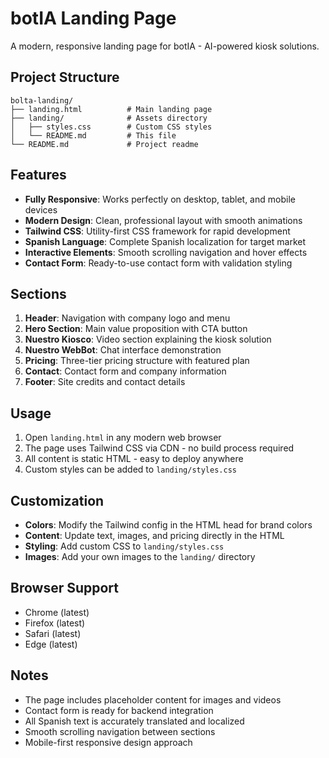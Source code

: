 # botIA Landing Page

A modern, responsive landing page for botIA - AI-powered kiosk solutions.

## Project Structure

```
bolta-landing/
├── landing.html          # Main landing page
├── landing/              # Assets directory
│   ├── styles.css        # Custom CSS styles
│   └── README.md         # This file
└── README.md             # Project readme
```

## Features

- **Fully Responsive**: Works perfectly on desktop, tablet, and mobile devices
- **Modern Design**: Clean, professional layout with smooth animations
- **Tailwind CSS**: Utility-first CSS framework for rapid development
- **Spanish Language**: Complete Spanish localization for target market
- **Interactive Elements**: Smooth scrolling navigation and hover effects
- **Contact Form**: Ready-to-use contact form with validation styling

## Sections

1. **Header**: Navigation with company logo and menu
2. **Hero Section**: Main value proposition with CTA button
3. **Nuestro Kiosco**: Video section explaining the kiosk solution
4. **Nuestro WebBot**: Chat interface demonstration
5. **Pricing**: Three-tier pricing structure with featured plan
6. **Contact**: Contact form and company information
7. **Footer**: Site credits and contact details

## Usage

1. Open `landing.html` in any modern web browser
2. The page uses Tailwind CSS via CDN - no build process required
3. All content is static HTML - easy to deploy anywhere
4. Custom styles can be added to `landing/styles.css`

## Customization

- **Colors**: Modify the Tailwind config in the HTML head for brand colors
- **Content**: Update text, images, and pricing directly in the HTML
- **Styling**: Add custom CSS to `landing/styles.css`
- **Images**: Add your own images to the `landing/` directory

## Browser Support

- Chrome (latest)
- Firefox (latest)
- Safari (latest)
- Edge (latest)

## Notes

- The page includes placeholder content for images and videos
- Contact form is ready for backend integration
- All Spanish text is accurately translated and localized
- Smooth scrolling navigation between sections
- Mobile-first responsive design approach